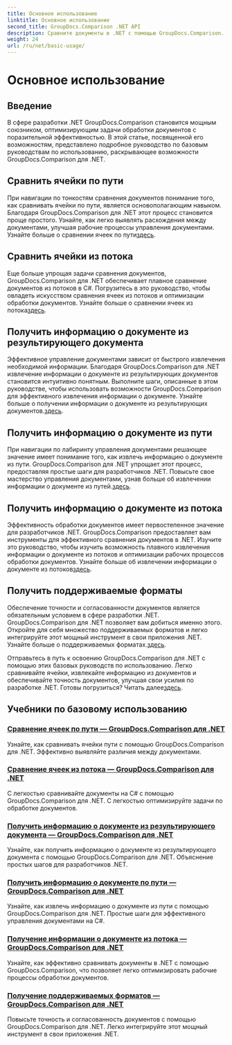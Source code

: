 ```yaml
---
title: Основное использование
linktitle: Основное использование
second_title: GroupDocs.Comparison .NET API
description: Сравните документы в .NET с помощью GroupDocs.Comparison. Изучите базовые руководства по использованию, охватывающие сравнение ячеек, извлечение информации о документе и поддерживаемые форматы.
weight: 24
url: /ru/net/basic-usage/
---
```


# Основное использование

## Введение

В сфере разработки .NET GroupDocs.Comparison становится мощным союзником, оптимизирующим задачи обработки документов с поразительной эффективностью. В этой статье, посвященной его возможностям, представлено подробное руководство по базовым руководствам по использованию, раскрывающее возможности GroupDocs.Comparison для .NET.

## Сравнить ячейки по пути
 При навигации по тонкостям сравнения документов понимание того, как сравнивать ячейки по пути, является основополагающим навыком. Благодаря GroupDocs.Comparison для .NET этот процесс становится проще простого. Узнайте, как легко выявлять расхождения между документами, улучшая рабочие процессы управления документами. Узнайте больше о сравнении ячеек по пути[здесь](./compare-cells-from-path/).

## Сравнить ячейки из потока
Еще больше упрощая задачи сравнения документов, GroupDocs.Comparison для .NET обеспечивает плавное сравнение документов из потоков в C#. Погрузитесь в это руководство, чтобы овладеть искусством сравнения ячеек из потоков и оптимизации обработки документов. Узнайте больше о сравнении ячеек из потока[здесь](./compare-cells-from-stream/).

## Получить информацию о документе из результирующего документа
 Эффективное управление документами зависит от быстрого извлечения необходимой информации. Благодаря GroupDocs.Comparison для .NET извлечение информации о документе из результирующих документов становится интуитивно понятным. Выполните шаги, описанные в этом руководстве, чтобы использовать возможности GroupDocs.Comparison для эффективного извлечения информации о документе. Узнайте больше о получении информации о документе из результирующих документов.[здесь](./get-document-info-from-result-document/).

## Получить информацию о документе из пути
При навигации по лабиринту управления документами решающее значение имеет понимание того, как извлечь информацию о документе из пути. GroupDocs.Comparison для .NET упрощает этот процесс, предоставляя простые шаги для разработчиков .NET. Повысьте свое мастерство управления документами, узнав больше об извлечении информации о документе из путей.[здесь](./get-document-info-from-path/).

## Получить информацию о документе из потока
 Эффективность обработки документов имеет первостепенное значение для разработчиков .NET. GroupDocs.Comparison предоставляет вам инструменты для эффективного сравнения документов в .NET. Изучите это руководство, чтобы изучить возможность плавного извлечения информации о документе из потоков и оптимизации рабочих процессов обработки документов. Узнайте больше об извлечении информации о документе из потоков[здесь](./get-document-info-from-stream/).

## Получить поддерживаемые форматы
Обеспечение точности и согласованности документов является обязательным условием в сфере разработки .NET. GroupDocs.Comparison для .NET позволяет вам добиться именно этого. Откройте для себя множество поддерживаемых форматов и легко интегрируйте этот мощный инструмент в свои приложения .NET. Узнайте больше о поддерживаемых форматах.[здесь](./get-supported-formats/).

 Отправьтесь в путь к освоению GroupDocs.Comparison для .NET с помощью этих базовых руководств по использованию. Легко сравнивайте ячейки, извлекайте информацию из документов и обеспечивайте точность документов, улучшая свои усилия по разработке .NET. Готовы погрузиться? Читать далее[здесь](https://tutorials.groupdocs.com/comparison/net).
## Учебники по базовому использованию
### [Сравнение ячеек по пути — GroupDocs.Comparison для .NET](./compare-cells-from-path/)
Узнайте, как сравнивать ячейки пути с помощью GroupDocs.Comparison для .NET. Эффективно выявляйте различия между документами.
### [Сравнение ячеек из потока — GroupDocs.Comparison для .NET](./compare-cells-from-stream/)
С легкостью сравнивайте документы на C# с помощью GroupDocs.Comparison для .NET. С легкостью оптимизируйте задачи по обработке документов.
### [Получить информацию о документе из результирующего документа — GroupDocs.Comparison для .NET](./get-document-info-from-result-document/)
Узнайте, как получить информацию о документе из результирующего документа с помощью GroupDocs.Comparison для .NET. Объяснение простых шагов для разработчиков .NET.
### [Получить информацию о документе по пути — GroupDocs.Comparison для .NET](./get-document-info-from-path/)
Узнайте, как извлечь информацию о документе из пути с помощью GroupDocs.Comparison для .NET. Простые шаги для эффективного управления документами на C#.
### [Получение информации о документе из потока — GroupDocs.Comparison для .NET](./get-document-info-from-stream/)
Узнайте, как эффективно сравнивать документы в .NET с помощью GroupDocs.Comparison, что позволяет легко оптимизировать рабочие процессы обработки документов.
### [Получение поддерживаемых форматов — GroupDocs.Comparison для .NET](./get-supported-formats/)
Повысьте точность и согласованность документов с помощью GroupDocs.Comparison для .NET. Легко интегрируйте этот мощный инструмент в свои приложения .NET.